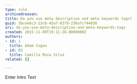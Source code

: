 ```yaml
---
type: rule
archivedreason: 
title: Do you use meta description and meta keywords tags?
guid: 3bcee6c3-13c6-45a7-8379-236a7cf44030
uri: do-you-use-meta-description-and-meta-keywords-tags
created: 2015-11-09T19:11:28.0000000Z
authors:
- id: 1
  title: Adam Cogan
- id: 83
  title: Camilla Rosa Silva
related: []

---
```



Enter Intro Text
<br><excerpt class='endintro'></excerpt><br>



